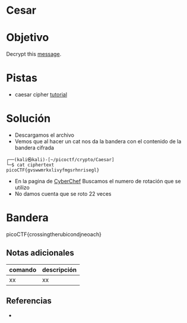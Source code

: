 # Cesar

# Objetivo
Decrypt this [message](https://jupiter.challenges.picoctf.org/static/7d707a443e95054dc4cf30b1d9522ef0/ciphertext).

# Pistas
- caesar cipher [tutorial](https://learncryptography.com/classical-encryption/caesar-cipher)

# Solución
- Descargamos el archivo
- Vemos que al hacer un cat nos da la bandera con el contenido de la bandera cifrada
```
┌──(kali㉿kali)-[~/picoctf/crypto/Caesar]
└─$ cat ciphertext 
picoCTF{gvswwmrkxlivyfmgsrhnrisegl} 
```
- En la pagina de [CyberChef](https://gchq.github.io/CyberChef/#recipe=ROT13(true,true,false,22)&input=Z3Zzd3dtcmt4bGl2eWZtZ3NyaG5yaXNlZ2w) Buscamos el numero de rotación que se utilizo
- No damos cuenta que se roto 22 veces

# Bandera
picoCTF{crossingtherubicondjneoach}

## Notas adicionales
| comando | descripción |
| ------ | ------ |
| xx | xx |

## Referencias
- []()